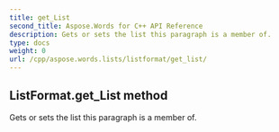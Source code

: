 ```yaml
---
title: get_List
second_title: Aspose.Words for C++ API Reference
description: Gets or sets the list this paragraph is a member of. 
type: docs
weight: 0
url: /cpp/aspose.words.lists/listformat/get_list/
---
```

## ListFormat.get_List method


Gets or sets the list this paragraph is a member of.

